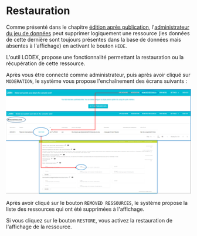 # Restauration

Comme présenté dans le chapitre [édition après publication](../editionaprespublication/), l'[administrateur du jeu de données](../editionaprespublication/vousetesadministrateur.md) peut supprimer logiquement une ressource \(les données de cette dernière sont toujours présentes dans la base de données mais absentes à l'affichage\) en activant le bouton `HIDE`.

L'outil LODEX, propose une fonctionnalité permettant la restauration ou la récupération de cette ressource.

Après vous être connecté comme administrateur, puis après avoir cliqué sur `MODERATION`, le système vous propose l'enchaînement des écrans suivants :

![Encha&#xEE;nement des &#xE9;crans de restauration d&apos;une ressource](../.gitbook/assets/restauration.png)

Après avoir cliqué sur le bouton `REMOVED RESSOURCES`, le système propose la liste des ressources qui ont été supprimées à l'affichage.

Si vous cliquez sur le bouton `RESTORE`, vous activez la restauration de l'affichage de la ressource.

